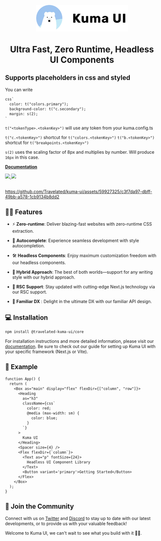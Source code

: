 <div align="center">
  <img src="https://raw.githubusercontent.com/kuma-ui/kuma-ui/main/media/logo.webp" alt="Kuma UI logo" width="300" />
</div>

<h1 align='center'>Ultra Fast, Zero Runtime, Headless UI Components</h1>

<h2>Supports placeholders in css and styled</h2>

You can write

```
css`
  color: t("colors.primary");
  background-color: t("c.secondary");
  margin: s(2);
`
```

`t("<tokenType>.<tokenKey>")` will use any token from your kuma.config.ts

`t("c.<tokenKey>")` shortcut for `t("colors.<tokenKey>")`
`t("b.<tokenKey>")` shortcut for `t("breakpoints.<tokenKey>")`

`s(2)` uses the scaling factor of 8px and multiplies by number. Will produce `16px` in this case.

**[Documentation](https://kuma-ui.com)**

 <div>
    <a href='https://www.npmjs.com/package/@travelated-kuma-ui/core'>
      <img src='https://img.shields.io/npm/v/@travelated-kuma-ui/core'>
    </a>
    <a href='https://bundlephobia.com/package/@travelated-kuma-ui/core'>
      <img src='https://img.shields.io/bundlephobia/minzip/@travelated-kuma-ui/core'>
    </a>
  </div>
  <br />
</div>


https://github.com/Travelated/kuma-ui/assets/59927325/c3f7da97-dbff-49bb-a578-1cb9134b8dd2


## 🐻‍❄️ Features

- ⚡ **Zero-runtime**: Deliver blazing-fast websites with zero-runtime CSS extraction.

- 🔮 **Autocomplete**: Experience seamless development with style autocompletion.

- 🛠️ **Headless Components**: Enjoy maximum customization freedom with our headless components.

- 🤝 **Hybrid Approach**: The best of both worlds—support for any writing style with our hybrid approach.

- 🚀 **RSC Support**: Stay updated with cutting-edge Next.js technology via our RSC support.

- 🥇 **Familiar DX** : Delight in the ultimate DX with our familiar API design.

## 💻 Installation

```sh
npm install @travelated-kuma-ui/core
```

For installation instructions and more detailed information, please visit our [documentation](https://www.kuma-ui.com/docs/install). Be sure to check out our guide for setting up Kuma UI with your specific framework (Next.js or Vite).


## 🔫 Example

```tsx
function App() {
  return (
    <Box as="main" display="flex" flexDir={["column", "row"]}>
      <Heading
        as="h3"
        className={css`
          color: red;
          @media (max-width: sm) {
            color: blue;
          }
        `}
      >
        Kuma UI
      </Heading>
      <Spacer size={4} />
      <Flex flexDir={`column`}>
        <Text as="p" fontSize={24}>
          Headless UI Component Library
        </Text>
        <Button variant='primary'>Getting Started</Button>
      </Flex>
    </Box>
  );
}
```

## 👥 Join the Community

Connect with us on [Twitter](https://twitter.com/kuma__ui) and [Discord](https://discord.gg/QrsQ4EPp7G) to stay up to date with our latest developments, or to provide us with your valuable feedback!

Welcome to Kuma UI, we can't wait to see what you build with it 🐻‍❄️.
